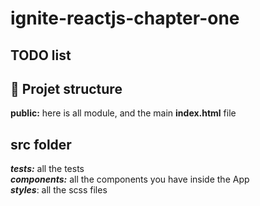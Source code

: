 # ignite-reactjs-chapter-one
## TODO list
## 📁 Projet structure
**public:**  here is all module, and the main **index.html** file
## src folder
***tests:*** all the tests </br>
***components:*** all the components you have inside the App </br>
***styles***: all the scss files
